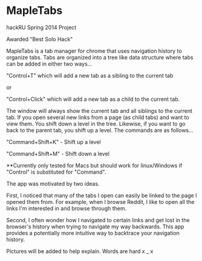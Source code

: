 MapleTabs
==========
hackRU Spring 2014 Project

Awarded "Best Solo Hack"

MapleTabs is a tab manager for chrome that uses navigation history to organize tabs.
Tabs are organized into a tree like data structure where tabs can be added in either two ways...

"Control+T" which will add a new tab as a sibling to the current tab 

or

"Control+Click" which will add a new tab as a child to the current tab.

The window will always show the current tab and all siblings to the current tab. If you open several new links from a page (as child tabs) and want to view them. You shift down a level in the tree. Likewise, if you want to go back to the parent tab, you shift up a level. The commands are as follows... 

"Command+Shift+K" - Shift up a level

"Command+Shift+M" - Shift down a level

**Currently only tested for Macs but should work for linux/Windows if "Control" is substituted for "Command".

The app was motivated by two ideas. 

First, I noticed that many of the tabs I open can easily be linked to the page I opened them from. For example, when I browse Reddit, I like to open all the links I'm interested in and browse through them. 

Second, I often wonder how I navigated to certain links and get lost in the browser's history when trying to navigate my way backwards. This app provides a potentially more intuitive way to backtrace your navigation history. 

Pictures will be added to help explain. Words are hard x _ x
